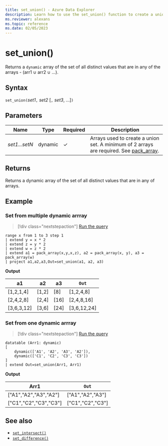 ```yaml
---
title: set_union() - Azure Data Explorer
description: Learn how to use the set_union() function to create a union set of all the  distinct values in all of the array inputs.
ms.reviewer: alexans
ms.topic: reference
ms.date: 02/05/2023
---
```

# set_union()

Returns a `dynamic` array of the set of all distinct values that are in any of the arrays - (arr1 ∪ arr2 ∪ ...).

## Syntax

`set_union(`*set1*`,` *set2* [`,` *set3*, ...]`)`

## Parameters

| Name | Type | Required | Description |
|--|--|--|--|
| *set1...setN* | dynamic | &check; | Arrays used to create a union set. A minimum of 2 arrays are required. See [pack_array](packarrayfunction.md).|

## Returns

Returns a dynamic array of the set of all distinct values that are in any of arrays.

## Example

### Set from multiple dynamic arrray

> [!div class="nextstepaction"]
> <a href="https://dataexplorer.azure.com/clusters/help/databases/Samples?query=H4sIAAAAAAAAA13MMQ7CMAyF4Z1TvLFBXprMPQNHqKwSECCSKHXVJOLwuBMK62e/P3O4exTccnxjhEQ4rOITxtMHvogPV1RM+nGG/VFTqj3tSq0nHtUSL6+Zc+Y6FKpUqBkC2/8L6sGu591oLOX49ItojdgSO7psMq1e5i08YhiUNXdszRcYE8jtzQAAAA==" target="_blank">Run the query</a>

```kusto
range x from 1 to 3 step 1
| extend y = x * 2
| extend z = y * 2
| extend w = z * 2
| extend a1 = pack_array(x,y,x,z), a2 = pack_array(x, y), a3 = pack_array(w)
| project a1,a2,a3,Out=set_union(a1, a2, a3)
```

**Output**

|a1|a2|a3|`Out`|
|---|---|---|---|
|[1,2,1,4]|[1,2]|[8]|[1,2,4,8]|
|[2,4,2,8]|[2,4]|[16]|[2,4,8,16]|
|[3,6,3,12]|[3,6]|[24]|[3,6,12,24]|

### Set from one dynamic arrray

> [!div class="nextstepaction"]
> <a href="https://dataexplorer.azure.com/clusters/help/databases/Samples?query=H4sIAAAAAAAAA0tJLAHCpJxUBQ3HoiJDK4WUyrzE3MxkTa5oLgUggHI1otUdDdV1FNQdjcCkMZQdq6mjgKbOGazOGazO2RhKxmpyxSpw1SikVpSk5qUo+JeW2BanlsSX5mXm54Et1lEAkZoAqIHyl48AAAA=" target="_blank">Run the query</a>

```kusto
datatable (Arr1: dynamic)
[
    dynamic(['A1', 'A2', 'A3', 'A2']), 
    dynamic(['C1', 'C2', 'C3', 'C3'])
] 
| extend Out=set_union(Arr1, Arr1)
```

**Output**

|Arr1|`Out`|
|---|---|
|["A1","A2","A3","A2"]|["A1","A2","A3"]|
|["C1","C2","C3","C3"]|["C1","C2","C3"]|

## See also

* [`set_intersect()`](setintersectfunction.md)
* [`set_difference()`](setdifferencefunction.md)
